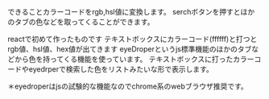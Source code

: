 できることカラーコードをrgb,hsl値に変換します。
serchボタンを押すとほかのタブの色などを取ってくることができます。


reactで初めて作ったものです
テキストボックスにカラーコード(ffffff)と打つとrgb値、hsl値、hex値が出てきます
eyeDroperというjs標準機能のほかのタブなどから色を持ってくる機能を使っています。
テキストボックスに打ったカラーコードやeyedrperで検索した色をリストみたいな形で表示します。

＊eyedroperはjsの試験的な機能なのでchrome系のwebブラウザ推奨です。
